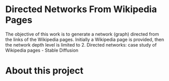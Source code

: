 # Directed Networks From Wikipedia Pages
The objective of this work is to generate a network (graph) directed from the links of the Wikipedia pages. Initially a Wikipedia page is provided, then the network depth level is limited to 2.
Directed networks: case study of Wikipedia pages - Stable Diffusion

# About this project
